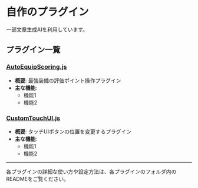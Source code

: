 # 自作のプラグイン
一部文章生成AIを利用しています。

## プラグイン一覧

### [AutoEquipScoring.js](./AutoEquipScoring.js)
- **概要**: 最強装備の評価ポイント操作プラグイン
- **主な機能**:  
    - 機能1  
    - 機能2

### [CustomTouchUI.js](./CustomTouchUI.js)
- **概要**: タッチUIボタンの位置を変更するプラグイン
- **主な機能**:  
    - 機能1  
    - 機能2

---

各プラグインの詳細な使い方や設定方法は、各プラグインのフォルダ内のREADMEをご覧ください。
